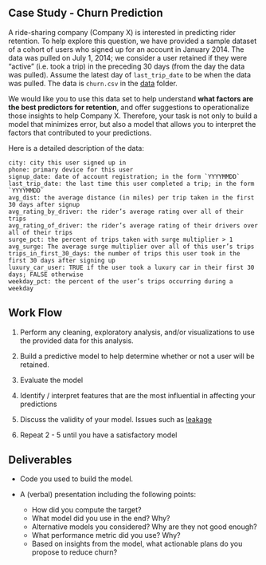 ## Case Study - Churn Prediction

A ride-sharing company (Company X) is interested in predicting rider retention.
To help explore this question, we have provided a sample dataset of a cohort of 
users who signed up for an account in January 2014. The data was pulled on July 1, 2014; 
we consider a user retained if they were “active” (i.e. took a trip) in 
the preceding 30 days (from the day the data was pulled). Assume the latest day of
`last_trip_date` to be when the data was pulled. The data is `churn.csv` in the 
[data](data) folder.

We would like you to use this data set to help understand **what factors are the best
predictors for retention**, and offer suggestions to operationalize those insights to 
help Company X. Therefore, your task is not only to build a model that minimizes error,
but also a model that allows you to interpret the factors that contributed to your predictions.

Here is a detailed description of the data:

```
city: city this user signed up in
phone: primary device for this user
signup_date: date of account registration; in the form `YYYYMMDD`
last_trip_date: the last time this user completed a trip; in the form `YYYYMMDD`
avg_dist: the average distance (in miles) per trip taken in the first 30 days after signup
avg_rating_by_driver: the rider’s average rating over all of their trips
avg_rating_of_driver: the rider’s average rating of their drivers over all of their trips 
surge_pct: the percent of trips taken with surge multiplier > 1
avg_surge: The average surge multiplier over all of this user’s trips 
trips_in_first_30_days: the number of trips this user took in the first 30 days after signing up
luxury_car_user: TRUE if the user took a luxury car in their first 30 days; FALSE otherwise
weekday_pct: the percent of the user’s trips occurring during a weekday
```

## Work Flow

1. Perform any cleaning, exploratory analysis, and/or visualizations to use the provided
   data for this analysis.
   
2. Build a predictive model to help determine whether or not a user will be retained.

3. Evaluate the model
 
4. Identify / interpret features that are the most influential in affecting your predictions

5. Discuss the validity of your model. Issues such as [leakage](https://www.kaggle.com/wiki/Leakage)

6. Repeat 2 - 5 until you have a satisfactory model
   
## Deliverables

- Code you used to build the model.

- A (verbal) presentation including the following points:
    - How did you compute the target?
    - What model did you use in the end? Why?
    - Alternative models you considered? Why are they not good enough?
    - What performance metric did you use? Why?
    - Based on insights from the model, what actionable plans do you propose to reduce churn?
